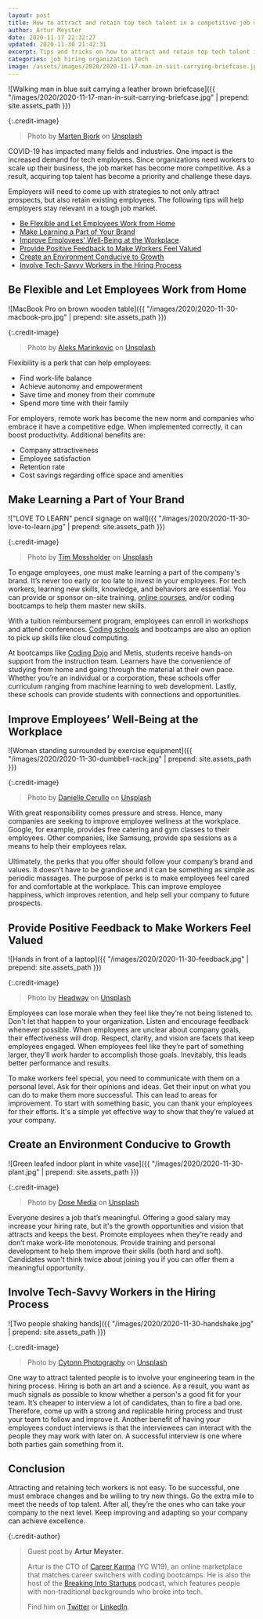 ```yaml
---
layout: post
title: How to attract and retain top tech talent in a competitive job market
author: Artur Meyster
date: 2020-11-17 22:32:27
updated: 2020-11-30 21:42:31
excerpt: Tips and tricks on how to attract and retain top tech talent in a competitive job market. Guest post by Artur Meyster.
categories: job hiring organization tech
image: /assets/images/2020/2020-11-17-man-in-suit-carrying-briefcase.jpg
---
```


![Walking man in blue suit carrying a leather brown briefcase]({{ "/images/2020/2020-11-17-man-in-suit-carrying-briefcase.jpg" | prepend: site.assets_path }})

{:.credit-image}

> Photo by [Marten Bjork](https://unsplash.com/@martenbjork) on [Unsplash](https://unsplash.com/photos/6dW3xyQvcYE)

COVID-19 has impacted many fields and industries. One impact is the increased demand for tech employees. Since organizations need workers to scale up their business, the job market has become more competitive. As a result, acquiring top talent has become a priority and challenge these days.

Employers will need to come up with strategies to not only attract prospects, but also retain existing employees. The following tips will help employers stay relevant in a tough job market.

- [Be Flexible and Let Employees Work from Home](#be-flexible-and-let-employees-work-from-home)
- [Make Learning a Part of Your Brand](#make-learning-a-part-of-your-brand)
- [Improve Employees’ Well-Being at the Workplace](#improve-employees-well-being-at-the-workplace)
- [Provide Positive Feedback to Make Workers Feel Valued](#provide-positive-feedback-to-make-workers-feel-valued)
- [Create an Environment Conducive to Growth](#create-an-environment-conducive-to-growth)
- [Involve Tech-Savvy Workers in the Hiring Process](#involve-tech-savvy-workers-in-the-hiring-process)

## Be Flexible and Let Employees Work from Home

![MacBook Pro on brown wooden table]({{ "/images/2020/2020-11-30-macbook-pro.jpg" | prepend: site.assets_path }})

{:.credit-image}

> Photo by [Aleks Marinkovic](https://unsplash.com/@aleks_marinkovic) on [Unsplash](https://unsplash.com/)

Flexibility is a perk that can help employees:

- Find work-life balance
- Achieve autonomy and empowerment
- Save time and money from their commute
- Spend more time with their family

For employers, remote work has become the new norm and companies who embrace it have a competitive edge. When implemented correctly, it can boost productivity. Additional benefits are:

- Company attractiveness
- Employee satisfaction
- Retention rate
- Cost savings regarding office space and amenities

## Make Learning a Part of Your Brand

!["LOVE TO LEARN" pencil signage on wall]({{ "/images/2020/2020-11-30-love-to-learn.jpg" | prepend: site.assets_path }})

{:.credit-image}

> Photo by [Tim Mossholder](https://unsplash.com/@timmossholder) on [Unsplash](https://unsplash.com/photos/WE_Kv_ZB1l0)

To engage employees, one must make learning a part of the company's brand. It’s never too early or too late to invest in your employees. For tech workers, learning new skills, knowledge, and behaviors are essential. You can provide or sponsor on-site training, [online courses](https://onlinedegreehero.com/), and/or coding bootcamps to help them master new skills.

With a tuition reimbursement program, employees can enroll in workshops and attend conferences. [Coding schools](https://careerkarma.com/locations/) and bootcamps are also an option to pick up skills like cloud computing.

At bootcamps like [Coding Dojo](https://careerkarma.com/schools/coding-dojo/) and Metis, students receive hands-on support from the instruction team. Learners have the convenience of studying from home and going through the material at their own pace. Whether you’re an individual or a corporation, these schools offer curriculum ranging from machine learning to web development. Lastly, these schools can provide students with connections and opportunities.

## Improve Employees’ Well-Being at the Workplace

![Woman standing surrounded by exercise equipment]({{ "/images/2020/2020-11-30-dumbbell-rack.jpg" | prepend: site.assets_path }})

{:.credit-image}

> Photo by [Danielle Cerullo](https://unsplash.com/@dncerullo) on [Unsplash](https://unsplash.com/photos/CQfNt66ttZM)

With great responsibility comes pressure and stress. Hence, many companies are seeking to improve employee wellness at the workplace. Google, for example, provides free catering and gym classes to their employees. Other companies, like Samsung, provide spa sessions as a means to help their employees relax.

Ultimately, the perks that you offer should follow your company’s brand and values. It doesn’t have to be grandiose and it can be something as simple as periodic massages. The purpose of perks is to make employees feel cared for and comfortable at the workplace. This can improve employee happiness, which improves retention, and help sell your company to future prospects.

## Provide Positive Feedback to Make Workers Feel Valued

![Hands in front of a laptop]({{ "/images/2020/2020-11-30-feedback.jpg" | prepend: site.assets_path }})

{:.credit-image}

> Photo by [Headway](https://unsplash.com/@headwayio) on [Unsplash](https://unsplash.com/photos/5QgIuuBxKwM)

Employees can lose morale when they feel like they’re not being listened to. Don't let that happen to your organization. Listen and encourage feedback whenever possible. When employees are unclear about company goals, their effectiveness will drop. Respect, clarity, and vision are facets that keep employees engaged. When employees feel like they’re part of something larger, they’ll work harder to accomplish those goals. Inevitably, this leads better performance and results.

To make workers feel special, you need to communicate with them on a personal level. Ask for their opinions and ideas. Get their input on what you can do to make them more successful. This can lead to areas for improvement. To start with something basic, you can thank your employees for their efforts. It's a simple yet effective way to show that they’re valued at your company.

## Create an Environment Conducive to Growth

![Green leafed indoor plant in white vase]({{ "/images/2020/2020-11-30-plant.jpg" | prepend: site.assets_path }})

{:.credit-image}

> Photo by [Dose Media](https://unsplash.com/@dose) on [Unsplash](https://unsplash.com/photos/viCdVl_PGHc)

Everyone desires a job that’s meaningful. Offering a good salary may increase your hiring rate, but it's the growth opportunities and vision that attracts and keeps the best. Promote employees when they’re ready and don’t make work-life monotonous. Provide training and personal development to help them improve their skills (both hard and soft). Candidates won't think twice about joining you if you can offer them a meaningful opportunity.

## Involve Tech-Savvy Workers in the Hiring Process

![Two people shaking hands]({{ "/images/2020/2020-11-30-handshake.jpg" | prepend: site.assets_path }})

{:.credit-image}

> Photo by [Cytonn Photography](https://unsplash.com/@cytonn_photography) on [Unsplash](https://unsplash.com/photos/n95VMLxqM2I)

One way to attract talented people is to involve your engineering team in the hiring process. Hiring is both an art and a science. As a result, you want as much signals as possible to know whether a person's a good fit for your team. It’s cheaper to interview a lot of candidates, than to fire a bad one. Therefore, come up with a strong and replicable hiring process and trust your team to follow and improve it. Another benefit of having your employees conduct interviews is that the interviewees can interact with the people they may work with later on. A successful interview is one where both parties gain something from it.

## Conclusion

Attracting and retaining tech workers is not easy. To be successful, one must embrace changes and be willing to try new things. Go the extra mile to meet the needs of top talent. After all, they’re the ones who can take your company to the next level. Keep improving and adapting so your company can achieve excellence.

{:.credit-author}

> Guest post by **Artur Meyster**.
>
> Artur is the CTO of [Career Karma](https://careerkarma.com/) (YC W19), an online marketplace that matches career switchers with coding bootcamps. He is also the host of the [Breaking Into Startups](https://breakingintostartups.com/) podcast, which features people with non-traditional backgrounds who broke into tech.
>
> Find him on [Twitter](https://twitter.com/arturmeyster) or [LinkedIn](https://www.linkedin.com/in/meyster).
